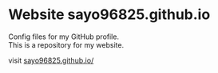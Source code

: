# Website sayo96825.github.io
Config files for my GitHub profile. <br>
This is a repository for my website. 

visit  <a href="sayo96825.github.io/"> sayo96825.github.io/ </a>
